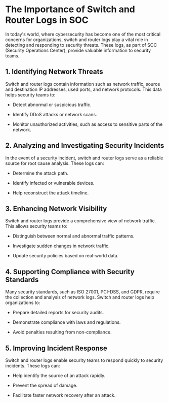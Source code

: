 # The Importance of Switch and Router Logs in SOC
In today's world, where cybersecurity has become one of the most critical concerns for organizations, switch and router logs play a vital role in detecting and responding to security threats. These logs, as part of SOC (Security Operations Center), provide valuable information to security teams.

## 1. Identifying Network Threats
Switch and router logs contain information such as network traffic, source and destination IP addresses, used ports, and network protocols. This data helps security teams to:

* Detect abnormal or suspicious traffic. 

* Identify DDoS attacks or network scans. 

* Monitor unauthorized activities, such as access to sensitive parts of the network. 

## 2. Analyzing and Investigating Security Incidents
In the event of a security incident, switch and router logs serve as a reliable source for root cause analysis. These logs can:

* Determine the attack path. 

* Identify infected or vulnerable devices. 

* Help reconstruct the attack timeline. 

## 3. Enhancing Network Visibility
Switch and router logs provide a comprehensive view of network traffic. This allows security teams to:

* Distinguish between normal and abnormal traffic patterns. 

* Investigate sudden changes in network traffic. 

* Update security policies based on real-world data. 

## 4. Supporting Compliance with Security Standards
Many security standards, such as ISO 27001, PCI-DSS, and GDPR, require the collection and analysis of network logs. Switch and router logs help organizations to:

* Prepare detailed reports for security audits. 

* Demonstrate compliance with laws and regulations. 

* Avoid penalties resulting from non-compliance. 

## 5. Improving Incident Response
Switch and router logs enable security teams to respond quickly to security incidents. These logs can:

* Help identify the source of an attack rapidly. 

* Prevent the spread of damage. 

* Facilitate faster network recovery after an attack. 
